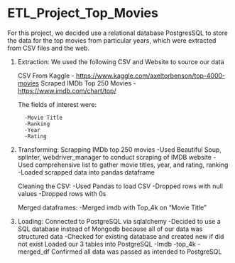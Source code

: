 # ETL_Project_Top_Movies

For this project, we decided use a relational database PostgresSQL to store the data for the top movies from particular years, which were extracted from CSV files and the web. 

1.	Extraction:
      We used the following CSV and Website to source our data
      
	 CSV From Kaggle - https://www.kaggle.com/axeltorbenson/top-4000-movies
         Scraped IMDb Top 250 Movies - https://www.imdb.com/chart/top/
	 
      The fields of interest were:
      
          -Movie Title
          -Ranking
          -Year
          -Rating
	  
2.	Transforming:
      Scrapping IMDb top 250 movies
          -Used Beautiful Soup, splinter, webdriver_manager to conduct scraping of IMDB website
          -Used comprehensive list to gather movie titles, year, and rating, ranking
          -Loaded scrapped data into pandas dataframe
	  
      Cleaning the CSV:
          -Used Pandas to load CSV
          -Dropped rows with null values
          -Dropped rows with 0s
	  
      Merged dataframes:
          -Merged imdb with Top_4k on “Movie Title”
3.	Loading:
      Connected to PostgreSQL via sqlalchemy
         -Decided to use a SQL database instead of Mongodb because all of our data was structured data
         -Checked for existing database and created new if did not exist
	    Loaded our 3 tables into PostgreSQL
               -Imdb
               -top_4k
               -merged_df
      Confirmed all data was passed as intended to PostgreSQL
